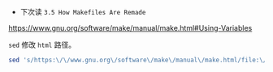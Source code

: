 * 下次读 `3.5 How Makefiles Are Remade`





https://www.gnu.org/software/make/manual/make.html#Using-Variables





`sed` 修改 `html` 路径。

```bash
sed 's/https:\/\/www.gnu.org\/software\/make\/manual\/make.html/file:\/\/\/home\/yuchao\/Downloads\/make\/GNU make.html/g' GNU\ make.html > GNU\ make_changed.html
```


